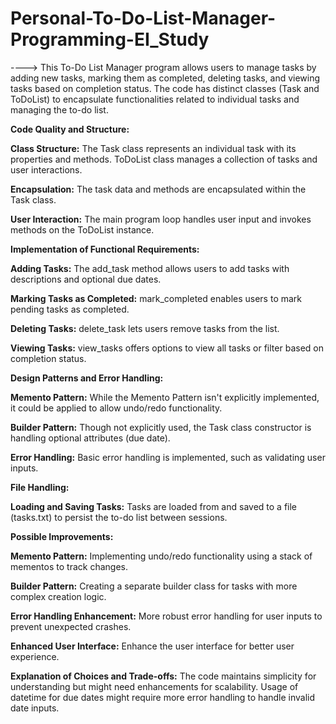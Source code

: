 # Personal-To-Do-List-Manager-Programming-EI_Study
----> This To-Do List Manager program allows users to manage tasks by adding new tasks, marking them as completed, deleting tasks, and viewing tasks based on completion status. The code has distinct classes (Task and ToDoList) to encapsulate functionalities related to individual tasks and managing the to-do list.

**Code Quality and Structure:**

**Class Structure:** The Task class represents an individual task with its properties and methods. ToDoList class manages a collection of tasks and user interactions.

**Encapsulation:** The task data and methods are encapsulated within the Task class.

**User Interaction:** The main program loop handles user input and invokes methods on the ToDoList instance.

**Implementation of Functional Requirements:**

**Adding Tasks:** The add_task method allows users to add tasks with descriptions and optional due dates.

**Marking Tasks as Completed:** mark_completed enables users to mark pending tasks as completed.

**Deleting Tasks:** delete_task lets users remove tasks from the list.

**Viewing Tasks:** view_tasks offers options to view all tasks or filter based on completion status.

**Design Patterns and Error Handling:**

**Memento Pattern:** While the Memento Pattern isn't explicitly implemented, it could be applied to allow undo/redo functionality.

**Builder Pattern:** Though not explicitly used, the Task class constructor is handling optional attributes (due date).

**Error Handling:** Basic error handling is implemented, such as validating user inputs.

**File Handling:**

**Loading and Saving Tasks:** Tasks are loaded from and saved to a file (tasks.txt) to persist the to-do list between sessions.

**Possible Improvements:**

**Memento Pattern:** Implementing undo/redo functionality using a stack of mementos to track changes.

**Builder Pattern:** Creating a separate builder class for tasks with more complex creation logic.

**Error Handling Enhancement:** More robust error handling for user inputs to prevent unexpected crashes.

**Enhanced User Interface:** Enhance the user interface for better user experience.

**Explanation of Choices and Trade-offs:**
The code maintains simplicity for understanding but might need enhancements for scalability.
Usage of datetime for due dates might require more error handling to handle invalid date inputs.
